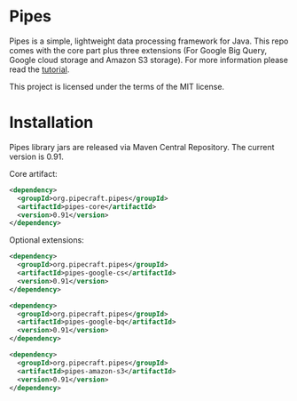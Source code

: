# Pipes

Pipes is a simple, lightweight data processing framework for Java.
This repo comes with the core part plus three extensions (For Google Big Query, Google cloud storage and Amazon S3 storage).
For more information please read the [tutorial](tutorial/page0.md).

This project is licensed under the terms of the MIT license.

# Installation

Pipes library jars are released via Maven Central Repository. The current version is 0.91.

Core artifact:

```xml
<dependency>
  <groupId>org.pipecraft.pipes</groupId>
  <artifactId>pipes-core</artifactId>
  <version>0.91</version>
</dependency>
```

Optional extensions:

```xml
<dependency>
  <groupId>org.pipecraft.pipes</groupId>
  <artifactId>pipes-google-cs</artifactId>
  <version>0.91</version>
</dependency>

<dependency>
  <groupId>org.pipecraft.pipes</groupId>
  <artifactId>pipes-google-bq</artifactId>
  <version>0.91</version>
</dependency>

<dependency>
  <groupId>org.pipecraft.pipes</groupId>
  <artifactId>pipes-amazon-s3</artifactId>
  <version>0.91</version>
</dependency>
```

